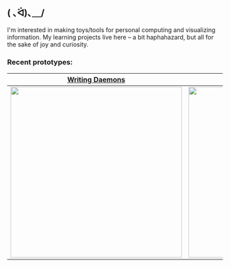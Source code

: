 ## ( ､ᐛ)､＿/ 

I'm interested in making toys/tools for personal computing and visualizing information. My learning projects live here – a bit haphahazard, but all for the sake of joy and curiosity. 

### Recent prototypes:
|<a href="https://github.com/merryvj/llm-daemons"> Writing Daemons </a>| <a href="https://github.com/merryvj/gemma"> Customizable Pie Menu </a> |
|--------------|--------------|
| <img width="400" src="https://github.com/merryvj/merryvj/assets/41601131/e09b836f-92d2-4827-b10a-0cd6dfef9f78"/> | <img width="400" src="https://github.com/merryvj/merryvj/assets/41601131/e55e6911-ce54-42ae-95dd-105ed70330ad"/> |









